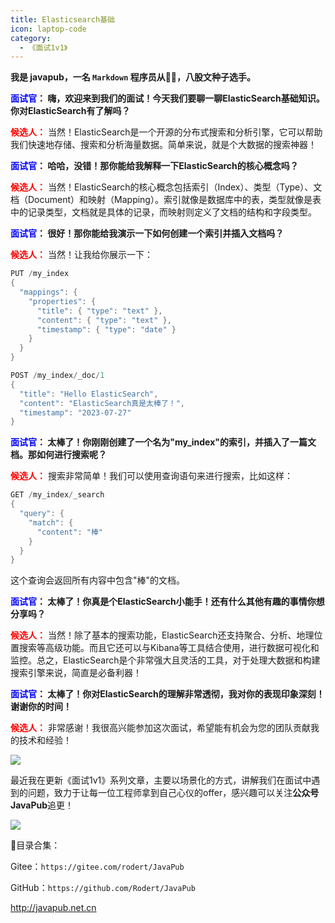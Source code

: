 ```yaml
---
title: Elasticsearch基础
icon: laptop-code
category:
  - 《面试1v1》
---
```






**我是 javapub，一名 `Markdown` 程序员从👨‍💻，八股文种子选手。**



**<font color=blue>面试官</font>： 嗨，欢迎来到我们的面试！今天我们要聊一聊ElasticSearch基础知识。你对ElasticSearch有了解吗？**

**<font color=red>候选人：</font>** 当然！ElasticSearch是一个开源的分布式搜索和分析引擎，它可以帮助我们快速地存储、搜索和分析海量数据。简单来说，就是个大数据的搜索神器！

**<font color=blue>面试官</font>： 哈哈，没错！那你能给我解释一下ElasticSearch的核心概念吗？**

**<font color=red>候选人：</font>** 当然！ElasticSearch的核心概念包括索引（Index）、类型（Type）、文档（Document）和映射（Mapping）。索引就像是数据库中的表，类型就像是表中的记录类型，文档就是具体的记录，而映射则定义了文档的结构和字段类型。

**<font color=blue>面试官</font>： 很好！那你能给我演示一下如何创建一个索引并插入文档吗？**

**<font color=red>候选人：</font>** 当然！让我给你展示一下：

```java
PUT /my_index
{
  "mappings": {
    "properties": {
      "title": { "type": "text" },
      "content": { "type": "text" },
      "timestamp": { "type": "date" }
    }
  }
}

POST /my_index/_doc/1
{
  "title": "Hello ElasticSearch",
  "content": "ElasticSearch真是太棒了！",
  "timestamp": "2023-07-27"
}
```

**<font color=blue>面试官</font>： 太棒了！你刚刚创建了一个名为"my_index"的索引，并插入了一篇文档。那如何进行搜索呢？**

**<font color=red>候选人：</font>** 搜索非常简单！我们可以使用查询语句来进行搜索，比如这样：

```java
GET /my_index/_search
{
  "query": {
    "match": {
      "content": "棒"
    }
  }
}
```

这个查询会返回所有内容中包含"棒"的文档。

**<font color=blue>面试官</font>： 太棒了！你真是个ElasticSearch小能手！还有什么其他有趣的事情你想分享吗？**

**<font color=red>候选人：</font>** 当然！除了基本的搜索功能，ElasticSearch还支持聚合、分析、地理位置搜索等高级功能。而且它还可以与Kibana等工具结合使用，进行数据可视化和监控。总之，ElasticSearch是个非常强大且灵活的工具，对于处理大数据和构建搜索引擎来说，简直是必备利器！

**<font color=blue>面试官</font>： 太棒了！你对ElasticSearch的理解非常透彻，我对你的表现印象深刻！谢谢你的时间！**

**<font color=red>候选人：</font>** 非常感谢！我很高兴能参加这次面试，希望能有机会为您的团队贡献我的技术和经验！






![](https://ghproxy.com/https://raw.githubusercontent.com/Rodert/javapub_oss/main/other/44.jpg?raw=true)


最近我在更新《面试1v1》系列文章，主要以场景化的方式，讲解我们在面试中遇到的问题，致力于让每一位工程师拿到自己心仪的offer，感兴趣可以关注**公众号JavaPub**追更！


![](https://ghproxy.com/https://raw.githubusercontent.com/Rodert/javapub_oss/main/common/javapub-qr-code.png?raw=true)


🎁目录合集：

Gitee：`https://gitee.com/rodert/JavaPub`

GitHub：`https://github.com/Rodert/JavaPub`


<http://javapub.net.cn>
